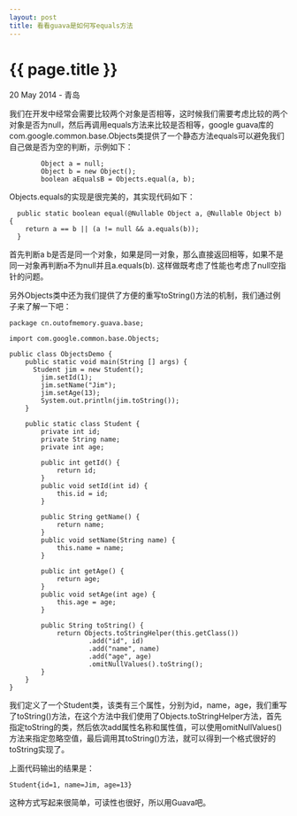 ```yaml
---
layout: post
title: 看看guava是如何写equals方法
---
```


{{ page.title }}
================

<p class="meta">20 May 2014 - 青岛</p>

我们在开发中经常会需要比较两个对象是否相等，这时候我们需要考虑比较的两个对象是否为null，然后再调用equals方法来比较是否相等，google guava库的com.google.common.base.Objects类提供了一个静态方法equals可以避免我们自己做是否为空的判断，示例如下：

```
        Object a = null;
        Object b = new Object();
        boolean aEqualsB = Objects.equal(a, b);
```

Objects.equals的实现是很完美的，其实现代码如下：

```
  public static boolean equal(@Nullable Object a, @Nullable Object b) {
    return a == b || (a != null && a.equals(b));
  }
```

首先判断a b是否是同一个对象，如果是同一对象，那么直接返回相等，如果不是同一对象再判断a不为null并且a.equals(b). 这样做既考虑了性能也考虑了null空指针的问题。

另外Objects类中还为我们提供了方便的重写toString()方法的机制，我们通过例子来了解一下吧：

```
package cn.outofmemory.guava.base;

import com.google.common.base.Objects;

public class ObjectsDemo {
    public static void main(String [] args) {
      Student jim = new Student();
        jim.setId(1);
        jim.setName("Jim");
        jim.setAge(13);
        System.out.println(jim.toString());
    }

    public static class Student {
        private int id;
        private String name;
        private int age;

        public int getId() {
            return id;
        }
        public void setId(int id) {
            this.id = id;
        }

        public String getName() {
            return name;
        }
        public void setName(String name) {
            this.name = name;
        }

        public int getAge() {
            return age;
        }
        public void setAge(int age) {
            this.age = age;
        }

        public String toString() {
            return Objects.toStringHelper(this.getClass())
                    .add("id", id)
                    .add("name", name)
                    .add("age", age)
                    .omitNullValues().toString();
        }
    }
}
```

 我们定义了一个Student类，该类有三个属性，分别为id，name，age，我们重写了toString()方法，在这个方法中我们使用了Objects.toStringHelper方法，首先指定toString的类，然后依次add属性名称和属性值，可以使用omitNullValues()方法来指定忽略空值，最后调用其toString()方法，就可以得到一个格式很好的toString实现了。

上面代码输出的结果是：

```Student{id=1, name=Jim, age=13}```

这种方式写起来很简单，可读性也很好，所以用Guava吧。